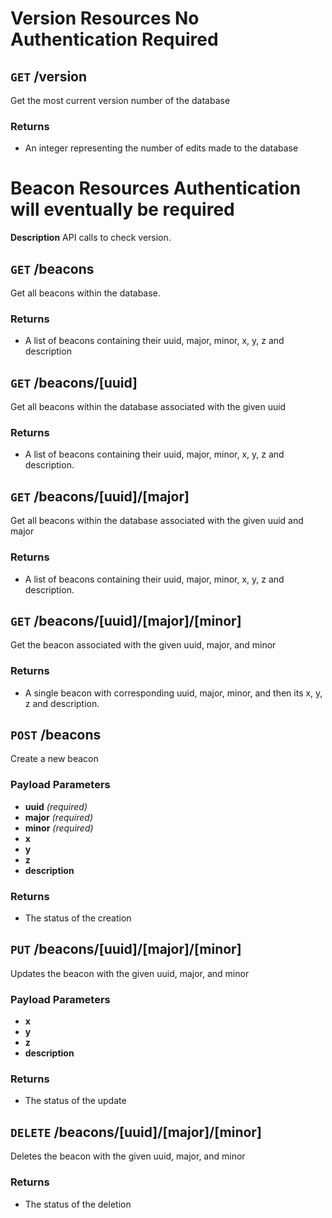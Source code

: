 # Version Resources **No Authentication Required**


## `GET` /version
Get the most current version number of the database

### Returns
- An integer representing the number of edits made to the database


# Beacon Resources **Authentication will eventually be required**

**Description**
API calls to check version.

## `GET` /beacons
Get all beacons within the database. 

### Returns
- A list of beacons containing their uuid, major, minor, x, y, z and description


## `GET` /beacons/[uuid]
Get all beacons within the database associated with the given uuid 

### Returns
- A list of beacons containing their uuid, major, minor, x, y, z and description.
	

## `GET` /beacons/[uuid]/[major]
Get all beacons within the database associated with the given uuid and major

### Returns
- A list of beacons containing their uuid, major, minor, x, y, z and description.

	
## `GET` /beacons/[uuid]/[major]/[minor]
Get the beacon associated with the given uuid, major, and minor

### Returns
- A single beacon with corresponding uuid, major, minor, and then its x, y, z and description.


## `POST` /beacons
Create a new beacon

### Payload Parameters
- **uuid** _(required)_
- **major** _(required)_
- **minor** _(required)_
- **x**
- **y**
- **z**
- **description**

### Returns
- The status of the creation


## `PUT` /beacons/[uuid]/[major]/[minor]
Updates the beacon with the given uuid, major, and minor

### Payload Parameters
- **x**
- **y**
- **z**
- **description**

### Returns
- The status of the update


## `DELETE` /beacons/[uuid]/[major]/[minor]
Deletes the beacon with the given uuid, major, and minor

### Returns
- The status of the deletion
